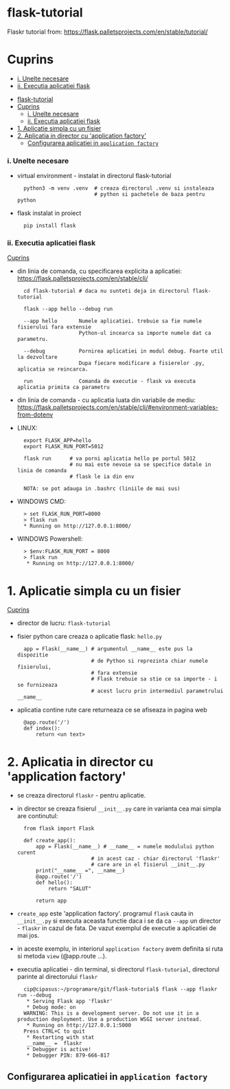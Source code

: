 # flask-tutorial
Flaskr tutorial from: https://flask.palletsprojects.com/en/stable/tutorial/

# Cuprins

* [i. Unelte necesare](#i-unelte-necesare)
* [ii. Executia aplicatiei flask](#ii-executia-aplicatiei-flask)
- [flask-tutorial](#flask-tutorial)
- [Cuprins](#cuprins)
    - [i. Unelte necesare](#i-unelte-necesare)
    - [ii. Executia aplicatiei flask](#ii-executia-aplicatiei-flask)
- [1. Aplicatie simpla cu un fisier](#1-aplicatie-simpla-cu-un-fisier)
- [2. Aplicatia in director cu 'application factory'](#2-aplicatia-in-director-cu-application-factory)
  - [Configurarea aplicatiei in `application factory`](#configurarea-aplicatiei-in-application-factory)

### i. Unelte necesare
- virtual environment - instalat in directorul flask-tutorial

        python3 -m venv .venv  # creaza directorul .venv si instaleaza 
                               # python si pachetele de baza pentru python


- flask instalat in proiect

        pip install flask


### ii. Executia aplicatiei flask
[Cuprins](#cuprins)

- din linia de comanda, cu specificarea explicita a aplicatiei: https://flask.palletsprojects.com/en/stable/cli/

        cd flask-tutorial # daca nu sunteti deja in directorul flask-tutorial
        
        flask --app hello --debug run

        --app hello       Numele aplicatiei. trebuie sa fie numele fisierului fara extensie
                          Python-ul incearca sa importe numele dat ca parametru.

        --debug           Pornirea aplicatiei in modul debug. Foarte util la dezvoltare
                          Dupa fiecare modificare a fisierelor .py, aplicatia se reincarca.

        run               Comanda de executie - flask va executa aplicatia primita ca parametru

- din linia de comanda - cu aplicatia luata din variabile de mediu: https://flask.palletsprojects.com/en/stable/cli/#environment-variables-from-dotenv

- LINUX:

        export FLASK_APP=hello
        export FLASK_RUN_PORT=5012

        flask run      # va porni aplicatia hello pe portul 5012
                       # nu mai este nevoie sa se specifice datale in linia de comanda
                       # flask le ia din env

        NOTA: se pot adauga in .bashrc (liniile de mai sus)

- WINDOWS CMD:
  
        > set FLASK_RUN_PORT=8000
        > flask run
        * Running on http://127.0.0.1:8000/
  
- WINDOWS Powershell:

        > $env:FLASK_RUN_PORT = 8000
        > flask run
         * Running on http://127.0.0.1:8000/

# 1. Aplicatie simpla cu un fisier
[Cuprins](#cuprins)

- director de lucru: `flask-tutorial`
- fisier python care creaza o aplicatie flask: `hello.py`
  
        app = Flask(__name__) # argumentul __name__ este pus la dispozitie 
                              # de Python si reprezinta chiar numele fisierului, 
                              # fara extensie
                              # Flask trebuie sa stie ce sa importe - i se furnizeaza
                              # acest lucru prin intermediul parametrului __name__

- aplicatia contine rute care returneaza ce se afiseaza in pagina web
  
        @app.route('/')
        def index():
            return <un text>

# 2. Aplicatia in director cu 'application factory'

- se creaza directorul `flaskr` - pentru aplicatie.
- in director se creaza fisierul `__init__.py` care in varianta cea mai simpla are continutul:

        from flask import Flask

        def create_app():
            app = Flask(__name__) # __name__ = numele modulului python curent
                              # in acest caz - chiar directorul 'flaskr'
                              # care are in el fisierul __init__.py
            print("__name__ =", __name__) 
            @app.route('/')
            def hello():
                return "SALUT"
        
            return app

- `create_app` este 'application factory'. programul `flask` cauta in `__init__.py` si executa aceasta functie daca i se da ca `--app` un director - `flaskr` in cazul de fata. De vazut exemplul de executie a aplicatiei de mai jos.

- in aceste exemplu, in interiorul `application factory` avem definita si ruta si metoda `view` (@app.route ...).

- executia aplicatiei - din terminal, si directorul `flask-tutorial`, directorul parinte al directorului `flaskr`
  
        cip@cipasus:~/programare/git/flask-tutorial$ flask --app flaskr run --debug
         * Serving Flask app 'flaskr'
         * Debug mode: on
        WARNING: This is a development server. Do not use it in a production deployment. Use a production WSGI server instead.
         * Running on http://127.0.0.1:5000
        Press CTRL+C to quit
         * Restarting with stat
         __name__ =  flaskr
         * Debugger is active!
         * Debugger PIN: 879-666-817

## Configurarea aplicatiei in `application factory`
